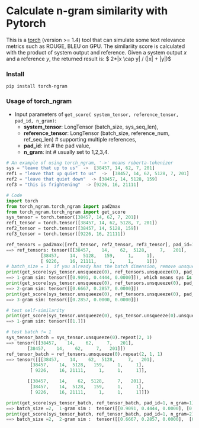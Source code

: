 #  Calculate n-gram similarity with Pytorch 
This is a [torch](https://pytorch.org/ "torch") (version >= 1.4) tool that can simulate some text relevance metrics such as ROUGE, BLEU on GPU.  The similariity score is calculated with the product of system output and reference. Given a system output $x$
 and a reference $y$, the returned result is:   $ 2*|x \cap y| / (|x| + |y|)$

### Install
``` 
pip install torch-ngram
```

### Usage of torch_ngram
- Input parameters of `get_score( system_tensor, reference_tensor, pad_id, n_gram)`: 
  * **system_tensor**: LongTensor (batch_size, sys_seq_len), 
  * **reference_tensor**: LongTensor (batch_size, reference_num, ref_seq_len)  # supporting multiple references, 
  * **pad_id**: int # the pad value, 
  * **n_gram**: int # usually set to 1,2,3,4. 

```python
# An example of using torch_ngram, '->' means roberta-tokenizer
sys = "leave that up to us"  ->  [38457, 14, 62, 7, 201]
ref1 = "leave that up quiet to us"  ->  [38457, 14, 62, 5128, 7, 201]
ref2 = "leave that quiet down"  -> [38457, 14, 5128, 159]
ref3 = "this is frightening"  -> [9226, 16, 21111]

# Code
import torch
from torch_ngram.torch_ngram import pad2max
from torch_ngram.torch_ngram import get_score
sys_tensor = torch.tensor([38457, 14, 62, 7, 201])
ref1_tensor = torch.tensor([38457, 14, 62, 5128, 7, 201])
ref2_tensor = torch.tensor([38457, 14, 5128, 159])
ref3_tensor = torch.tensor([9226, 16, 21111])

ref_tensors = pad2max([ref1_tensor, ref2_tensor, ref3_tensor], pad_id=1)
==> ref_tensors: tensor([[38457,    14,    62,  5128,     7,   201],
             [38457,    14,  5128,   159,     1,     1],
             [ 9226,    16, 21111,     1,     1,     1]])
# batch_size = 1  if you already has the batch dimension, remove unsqueeze(0)
print(get_score(sys_tensor.unsqueeze(0), ref_tensors.unsqueeze(0), pad_id=1, n_gram=1))
==> 1-gram sim: tensor([[0.9091, 0.4444, 0.0000]]), which means sys is most similar to ref1 based on 1-gram overlap
print(get_score(sys_tensor.unsqueeze(0), ref_tensors.unsqueeze(0), pad_id=1, n_gram=2))
==> 2-gram sim: tensor([[0.6667, 0.2857, 0.0000]])
print(get_score(sys_tensor.unsqueeze(0), ref_tensors.unsqueeze(0), pad_id=1, n_gram=3))
==> 3-gram sim: tensor([[0.2857, 0.0000, 0.0000]])

# test self-similarity
print(get_score(sys_tensor.unsqueeze(0), sys_tensor.unsqueeze(0).unsqueeze(0), pad_id=1, n_gram=1))
==> 1-gram sim: tensor([[1.]])

# test batch != 1
sys_tensor_batch = sys_tensor.unsqueeze(0).repeat(2, 1)
==> tensor([[38457,    14,    62,     7,   201],
        [38457,    14,    62,     7,   201]])
ref_tensor_batch = ref_tensors.unsqueeze(0).repeat(2, 1, 1)
==> tensor([[[38457,    14,    62,  5128,     7,   201],
         [38457,    14,  5128,   159,     1,     1],
         [ 9226,    16, 21111,     1,     1,     1]],

        [[38457,    14,    62,  5128,     7,   201],
         [38457,    14,  5128,   159,     1,     1],
         [ 9226,    16, 21111,     1,     1,     1]]])

print(get_score(sys_tensor_batch, ref_tensor_batch, pad_id=1, n_gram=1))
==> batch_size =2,  1-gram sim :  tensor([[0.9091, 0.4444, 0.0000], [0.9091, 0.4444, 0.0000]])
print(get_score(sys_tensor_batch, ref_tensor_batch, pad_id=1, n_gram=2))
==> batch_size =2,  2-gram sim :  tensor([[0.6667, 0.2857, 0.0000],  [0.6667, 0.2857, 0.0000]])
```
